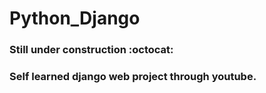 # Python_Django

### Still under construction :octocat:

### Self learned django web project through youtube.
